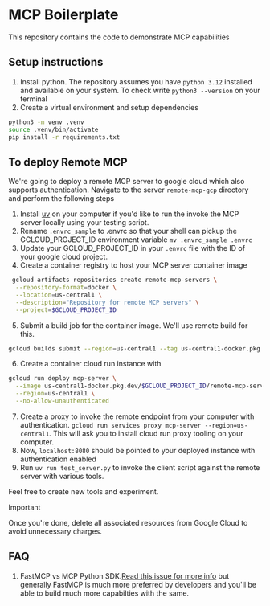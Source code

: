 # MCP Boilerplate

This repository contains the code to demonstrate MCP capabilities

## Setup instructions 

1. Install python. The repository assumes you have `python 3.12` installed and available on your system. To check write `python3 --version` on your terminal
2. Create a virtual environment and setup dependencies
```bash
python3 -m venv .venv
source .venv/bin/activate 
pip install -r requirements.txt
```


## To deploy Remote MCP

We're going to deploy a remote MCP server to google cloud which also supports authentication. Navigate to the server `remote-mcp-gcp` directory and perform the following steps

1. Install [uv](https://docs.astral.sh/uv/) on your computer if you'd like to run the invoke the MCP server locally using your testing script.
2. Rename `.envrc_sample` to .envrc so that your shell can pickup the GCLOUD_PROJECT_ID environment variable `mv .envrc_sample .envrc` 
3. Update your GCLOUD_PROJECT_ID in your `.envrc` file with the ID of your google cloud project. 
4. Create a container registry to host your MCP server container image

```bash
 gcloud artifacts repositories create remote-mcp-servers \
  --repository-format=docker \
  --location=us-central1 \
  --description="Repository for remote MCP servers" \
  --project=$GCLOUD_PROJECT_ID
  ```

5. Submit a build job for the container image. We'll use remote build for this. 
```bash
gcloud builds submit --region=us-central1 --tag us-central1-docker.pkg.dev/$GCLOUD_PROJECT_ID/remote-mcp-servers/mcp-server:latest
```
6. Create a container cloud run instance with 
```bash
gcloud run deploy mcp-server \
  --image us-central1-docker.pkg.dev/$GCLOUD_PROJECT_ID/remote-mcp-servers/mcp-server:latest \
  --region=us-central1 \
  --no-allow-unauthenticated
  ```
7. Create a proxy to invoke the remote endpoint from your computer with authentication. `gcloud run services proxy mcp-server --region=us-central1`. This will ask you to install cloud run proxy tooling on your computer. 
8. Now, `localhost:8080` should be pointed to your deployed instance with authentication enabled
9. Run `uv run test_server.py` to invoke the client script against the remote server with various tools.

Feel free to create new tools and experiment. 

> [!IMPORTANT]
> Once you're done, delete all associated resources from Google Cloud to avoid unnecessary charges.

## FAQ

1. FastMCP vs MCP Python SDK.[Read this issue for more info](https://github.com/modelcontextprotocol/python-sdk/issues/1068) but generally FastMCP is much more preferred by developers and you'll be able to build much more capabilties with the same. 

